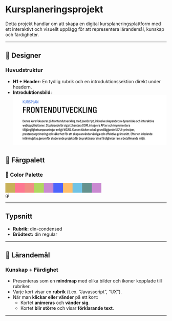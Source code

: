 # Kursplaneringsprojekt

Detta projekt handlar om att skapa en digital kursplaneringsplattform med ett interaktivt och visuellt upplägg för att representera lärandemål, kunskap och färdigheter.

---

## 🎨 Designer

### Huvudstruktur
- **H1 + Header:** En tydlig rubrik och en introduktionssektion direkt under headern.
- **Introduktionsbild:**  
  ![alt text](image.png)

## 🎨 Färgpalett 

### 🎨 Color Palette

<div style="display: flex;">
  <div style="background-color:#c8b158; width:30px; height:30px;"></div>
  <div style="background-color:#fe7791; width:30px; height:30px;"></div>
  <div style="background-color:#f08e84; width:30px; height:30px;"></div>
  <div style="background-color:#afd85f; width:30px; height:30px;"></div>
  <div style="background-color:#c989d1; width:30px; height:30px;"></div>
  <div style="background-color:#4b64fd; width:30px; height:30px;"></div>
  <div style="background-color:#ffbe6a; width:30px; height:30px;"></div>
  <div style="background-color:#6fc3e5; width:30px; height:30px;"></div>
  <div style="background-color:#64928e; width:30px; height:30px;"></div>
  <div style="background-color:#c989d1; width:30px; height:30px;"></div>
</div>
gi

---

## Typsnitt
- **Rubrik:** din-condensed 
- **Brödtext:** din regular
---

## 🎯 Lärandemål

### Kunskap + Färdighet
- Presenteras som en **mindmap** med olika bilder och ikoner kopplade till rubriker.
- Varje kort visar en **rubrik** (t.ex. “Javasscript”, “UX”).
- När man **klickar eller vänder** på ett kort:
  - Kortet **animeras** och **vänder sig**.
  - Kortet **blir större** och visar **förklarande text**.

---


